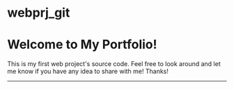 # webprj_git
Welcome to My Portfolio!
===================


This is my first web project's source code. Feel free to look around and let me know if you have any idea to share with me! Thanks!

----------
